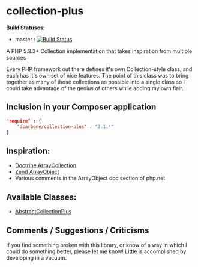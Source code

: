 collection-plus
===============

**Build Statuses**:
- master : [![Build Status](https://travis-ci.org/dcarbone/collection-plus.svg?branch=master)](https://travis-ci.org/dcarbone/collection-plus)

A PHP 5.3.3+ Collection implementation that takes inspiration from multiple sources

Every PHP framework out there defines it's own Collection-style class, and each has it's own set of nice features.  The point of this class
was to bring together as many of those collections as possible into a single class so I could take advantage of the genius
of others while adding my own flair.

## Inclusion in your Composer application

```json
"require" : {
    "dcarbone/collection-plus" : "3.1.*"
}
```

## Inspiration:

- <a href="http://www.doctrine-project.org/api/common/2.4/source-class-Doctrine.Common.Collections.ArrayCollection.html" target="_blank">Doctrine ArrayCollection</a>
- <a href="https://github.com/zendframework/zf2/blob/release-2.2.6/library/Zend/Stdlib/ArrayObject/PhpReferenceCompatibility.php#L179" target="_blank">Zend ArrayObject</a>
- Various comments in the ArrayObject doc section of php.net

## Available Classes:
- [AbstractCollectionPlus](COLLECTION.md)

## Comments / Suggestions / Criticisms

If you find something broken with this library, or know of a way in which I could do something better, please let me know!  Little is accomplished by developing in a vacuum.
